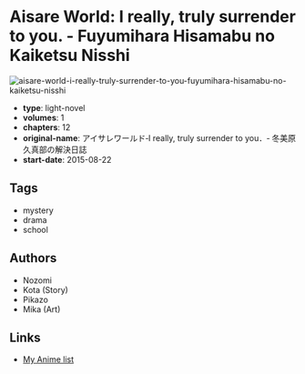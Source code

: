 # Aisare World: I really, truly surrender to you. - Fuyumihara Hisamabu no Kaiketsu Nisshi

![aisare-world-i-really-truly-surrender-to-you-fuyumihara-hisamabu-no-kaiketsu-nisshi](https://cdn.myanimelist.net/images/manga/3/162514.jpg)

-   **type**: light-novel
-   **volumes**: 1
-   **chapters**: 12
-   **original-name**: アイサレワールド‐I really, truly surrender to you．‐ 冬美原久真部の解決日誌
-   **start-date**: 2015-08-22

## Tags

-   mystery
-   drama
-   school

## Authors

-   Nozomi
-   Kota (Story)
-   Pikazo
-   Mika (Art)

## Links

-   [My Anime list](https://myanimelist.net/manga/91702/Aisare_World__I_really_truly_surrender_to_you_-_Fuyumihara_Hisamabu_no_Kaiketsu_Nisshi)
